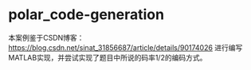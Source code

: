 # polar_code-generation
本案例鉴于CSDN博客：https://blog.csdn.net/sinat_31856687/article/details/90174026  进行编写MATLAB实现，并尝试实现了题目中所说的码率1/2的编码方式。
